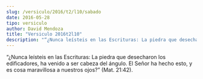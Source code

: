 ```yaml
---
slug: /versiculo/2016/t2/l10/sabado
date: 2016-05-28
tipo: versiculo
author: David Mendoza
title: "Versiculo 2016t2l10"
description: "“¿Nunca leísteis en las Escrituras: La piedra que desecharon los edificadores, ha venido a ser cabeza del ángulo. El Señor ha hecho esto, y es cosa maravillosa a nuestros ojos?” (Mat. 21:42)."
---
```


“¿Nunca leísteis en las Escrituras: La piedra que desecharon los edificadores, ha venido a ser cabeza del ángulo. El Señor ha hecho esto, y es cosa maravillosa a nuestros ojos?” (Mat. 21:42).
